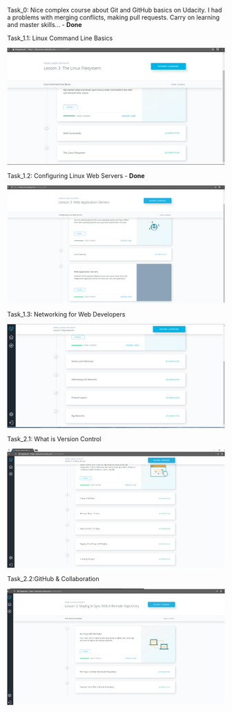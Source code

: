 Task_0: Nice complex course about Git and GitHub basics on Udacity. I had a problems with merging conflicts, making pull requests.
Carry on learning and master skills... - **Done** 

Task_1.1: Linux Command Line Basics 

![Task_1.1](Task_1/Images/Course_1.png)

Task_1.2: Configuring Linux Web Servers - **Done**

![Task_1.2](Task_1/Images/Course_2.png)

Task_1.3: Networking for Web Developers
 
![Task_1.3](Task_1/Images/Course_3.png)

Task_2.1: What is Version Control
 
![Task_2.1](Task_2/Images/Course_2.1.png)

Task_2.2:GitHub & Collaboration
 
![Task_2.2](Task_2/Images/Course_2.2.png)